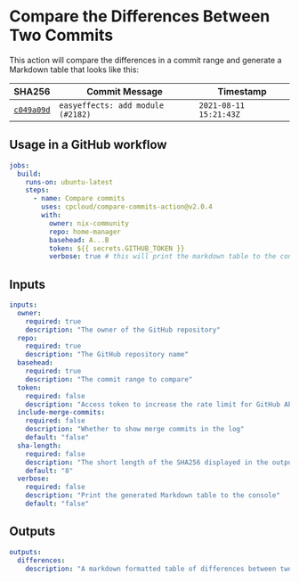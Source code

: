 # Compare the Differences Between Two Commits

This action will compare the differences in a commit range and generate a Markdown table that looks like this:

| SHA256                                                                                                      | Commit Message                    | Timestamp              |
| ----------------------------------------------------------------------------------------------------------- | --------------------------------- | ---------------------- |
| [`c049a09d`](https://github.com/nix-community/home-manager/commit/c049a09d1aa74e78d84cbb76a84a0218956650a6) | `easyeffects: add module (#2182)` | `2021-08-11 15:21:43Z` |

## Usage in a GitHub workflow

```yaml
jobs:
  build:
    runs-on: ubuntu-latest
    steps:
      - name: Compare commits
        uses: cpcloud/compare-commits-action@v2.0.4
        with:
          owner: nix-community
          repo: home-manager
          basehead: A...B
          token: ${{ secrets.GITHUB_TOKEN }}
          verbose: true # this will print the markdown table to the console
```

## Inputs

```yaml
inputs:
  owner:
    required: true
    description: "The owner of the GitHub repository"
  repo:
    required: true
    description: "The GitHub repository name"
  basehead:
    required: true
    description: "The commit range to compare"
  token:
    required: false
    description: "Access token to increase the rate limit for GitHub API requests"
  include-merge-commits:
    required: false
    description: "Whether to show merge commits in the log"
    default: "false"
  sha-length:
    required: false
    description: "The short length of the SHA256 displayed in the output table"
    default: "8"
  verbose:
    required: false
    description: "Print the generated Markdown table to the console"
    default: "false"
```

## Outputs

```yaml
outputs:
  differences:
    description: "A markdown formatted table of differences between two commits"
```
